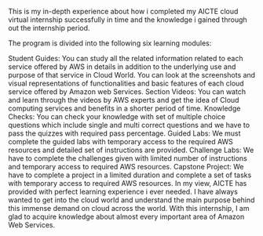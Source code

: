 
This is my in-depth experience about how i completed my AICTE cloud virtual internship successfully in time and the knowledge i gained through out the internship period.

The program is divided into the following six learning modules:

Student Guides: You can study all the related information related to each service offered by AWS in details in addition to the underlying use and purpose of that service in Cloud World. You can look at the screenshots and visual representations of functionalities and basic features of each cloud service offered by Amazon web Services.
Section Videos: You can watch and learn through the videos by AWS experts and get the idea of Cloud computing services and benefits in a shorter period of time.
Knowledge Checks: You can check your knowledge with set of multiple choice questions which include single and multi correct questions and we have to pass the quizzes with required pass percentage.
Guided Labs: We must complete the guided labs with temporary access to the required AWS resources and detailed set of instructions are provided.
Challenge Labs: We have to complete the challenges given with limited number of instructions and temporary access to required AWS resources.
Capstone Project: We have to complete a project in a limited duration and complete a set of tasks with temporary access to required AWS resources.
In my view, AICTE has provided with perfect learning experience i ever needed. I have always wanted to get into the cloud world and understand the main purpose behind this immense demand on cloud across the world. With this internship, I am glad to acquire knowledge about almost every important area of Amazon Web Services.
